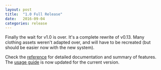 ```yaml
---
layout: post
title:  "1.0 Full Release"
date:   2016-09-04
categories: release
---
```

Finally the wait for v1.0 is over. It's a complete rewrite of v0.13.
Many clothing assets weren't adapted over, and will have to be recreated
(but should be easier now with the new system).

Check the [reference]({{site.baseurl}}/out/index.html) for detailed documentation and summary of features.
The [usage guide]({{site.baseurl}}/usage.1.0.html) is now updated for the current version.